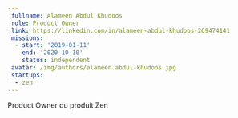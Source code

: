 ```yaml
---
 fullname: Alameen Abdul Khudoos
 role: Product Owner
 link: https://linkedin.com/in/alameen-abdul-khudoos-269474141
 missions:
  - start: '2019-01-11'
    end: '2020-10-10'
    status: independent
 avatar: /img/authors/alameen.abdul-khudoos.jpg
 startups:
  - zen
---
```


Product Owner du produit Zen